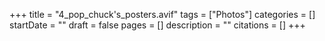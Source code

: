 +++
title = "4_pop_chuck's_posters.avif"
tags = ["Photos"]
categories = []
startDate = ""
draft = false
pages = []
description = ""
citations = []
+++
